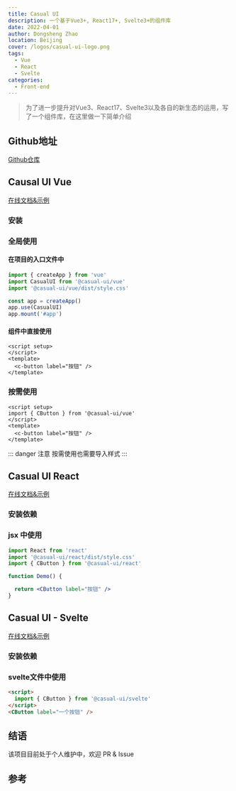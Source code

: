 ```yaml
---
title: Casual UI
description: 一个基于Vue3+, React17+, Svelte3+的组件库
date: 2022-04-01
author: Dongsheng Zhao
location: Beijing
cover: /logos/casual-ui-logo.png
tags:
  - Vue
  - React
  - Svelte
categories:
  - Front-end
---
```


> 为了进一步提升对Vue3、React17、Svelte3以及各自的新生态的运用，写了一个组件库，在这里做一下简单介绍

<!-- more -->

## Github地址

[Github仓库](https://github.com/Blackman99/casual-ui)

## Causal UI Vue

[在线文档&示例](https://vue.casual-ui.site)

### 安装

<Util-InstallPackage package-name="@casual-ui/vue" />

### 全局使用

#### 在项目的入口文件中

```js
import { createApp } from 'vue'
import CasualUI from '@casual-ui/vue'
import '@casual-ui/vue/dist/style.css'

const app = createApp()
app.use(CasualUI)
app.mount('#app')
```

#### 组件中直接使用

```vue
<script setup>
</script>
<template>
  <c-button label="按钮" />
</template>
```
### 按需使用

```vue
<script setup>
import { CButton } from '@casual-ui/vue'
</script>
<template>
  <c-button label="按钮" />
</template>
```

::: danger 注意
按需使用也需要导入样式
:::

## Casual UI React

[在线文档&示例](https://react.casual-ui.site)

### 安装依赖

<Util-InstallPackage package-name="@casual-ui/react" />

### jsx 中使用

```jsx
import React from 'react'
import '@casual-ui/react/dist/style.css'
import { CButton } from '@casual-ui/react'

function Demo() {

  return <CButton label="按钮" />
}
```

## Casual UI - Svelte

[在线文档&示例](https://svelte.casual-ui.site/)

### 安装依赖

<Util-InstallPackage package-name="@casual-ui/svelte" />

### svelte文件中使用

```html
<script>
  import { CButton } from '@casual-ui/svelte'
</script>
<CButton label="一个按钮" />
```

## 结语

该项目目前处于个人维护中，欢迎 PR & Issue

## 参考
